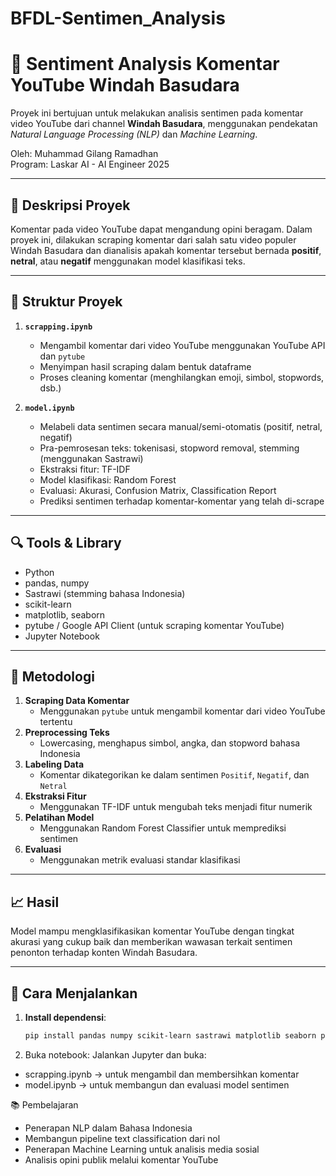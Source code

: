 # BFDL-Sentimen_Analysis

# 🎯 Sentiment Analysis Komentar YouTube Windah Basudara

Proyek ini bertujuan untuk melakukan analisis sentimen pada komentar video YouTube dari channel **Windah Basudara**, menggunakan pendekatan _Natural Language Processing (NLP)_ dan _Machine Learning_.

Oleh: Muhammad Gilang Ramadhan  
Program: Laskar AI - AI Engineer 2025

---

## 📌 Deskripsi Proyek

Komentar pada video YouTube dapat mengandung opini beragam. Dalam proyek ini, dilakukan scraping komentar dari salah satu video populer Windah Basudara dan dianalisis apakah komentar tersebut bernada **positif**, **netral**, atau **negatif** menggunakan model klasifikasi teks.

---

## 🧾 Struktur Proyek

1. **`scrapping.ipynb`**

   - Mengambil komentar dari video YouTube menggunakan YouTube API dan `pytube`
   - Menyimpan hasil scraping dalam bentuk dataframe
   - Proses cleaning komentar (menghilangkan emoji, simbol, stopwords, dsb.)

2. **`model.ipynb`**
   - Melabeli data sentimen secara manual/semi-otomatis (positif, netral, negatif)
   - Pra-pemrosesan teks: tokenisasi, stopword removal, stemming (menggunakan Sastrawi)
   - Ekstraksi fitur: TF-IDF
   - Model klasifikasi: Random Forest
   - Evaluasi: Akurasi, Confusion Matrix, Classification Report
   - Prediksi sentimen terhadap komentar-komentar yang telah di-scrape

---

## 🔍 Tools & Library

- Python
- pandas, numpy
- Sastrawi (stemming bahasa Indonesia)
- scikit-learn
- matplotlib, seaborn
- pytube / Google API Client (untuk scraping komentar YouTube)
- Jupyter Notebook

---

## 🧠 Metodologi

1. **Scraping Data Komentar**
   - Menggunakan `pytube` untuk mengambil komentar dari video YouTube tertentu
2. **Preprocessing Teks**
   - Lowercasing, menghapus simbol, angka, dan stopword bahasa Indonesia
3. **Labeling Data**
   - Komentar dikategorikan ke dalam sentimen `Positif`, `Negatif`, dan `Netral`
4. **Ekstraksi Fitur**
   - Menggunakan TF-IDF untuk mengubah teks menjadi fitur numerik
5. **Pelatihan Model**
   - Menggunakan Random Forest Classifier untuk memprediksi sentimen
6. **Evaluasi**
   - Menggunakan metrik evaluasi standar klasifikasi

---

## 📈 Hasil

Model mampu mengklasifikasikan komentar YouTube dengan tingkat akurasi yang cukup baik dan memberikan wawasan terkait sentimen penonton terhadap konten Windah Basudara.

---

## 🚀 Cara Menjalankan

1. **Install dependensi**:
   ```bash
   pip install pandas numpy scikit-learn sastrawi matplotlib seaborn pytube
   ```
2. Buka notebook:
   Jalankan Jupyter dan buka:

- scrapping.ipynb → untuk mengambil dan membersihkan komentar
- model.ipynb → untuk membangun dan evaluasi model sentimen

📚 Pembelajaran

- Penerapan NLP dalam Bahasa Indonesia
- Membangun pipeline text classification dari nol
- Penerapan Machine Learning untuk analisis media sosial
- Analisis opini publik melalui komentar YouTube

